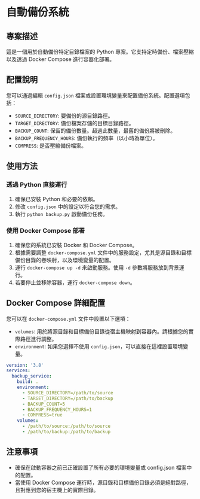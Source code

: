 # 自動備份系統

## 專案描述
這是一個用於自動備份特定目錄檔案的 Python 專案。它支持定時備份、檔案壓縮以及透過 Docker Compose 進行容器化部署。

## 配置說明
您可以通過編輯 `config.json` 檔案或設置環境變量來配置備份系統。配置選項包括：

- `SOURCE_DIRECTORY`: 要備份的源目錄路徑。
- `TARGET_DIRECTORY`: 備份檔案存儲的目標目錄路徑。
- `BACKUP_COUNT`: 保留的備份數量。超過此數量，最舊的備份將被刪除。
- `BACKUP_FREQUENCY_HOURS`: 備份執行的頻率（以小時為單位）。
- `COMPRESS`: 是否壓縮備份檔案。

## 使用方法

### 透過 Python 直接運行

1. 確保已安裝 Python 和必要的依賴。
2. 修改 `config.json` 中的設定以符合您的需求。
3. 執行 `python backup.py` 啟動備份任務。

### 使用 Docker Compose 部署

1. 確保您的系統已安裝 Docker 和 Docker Compose。
2. 根據需要調整 `docker-compose.yml` 文件中的服務設定，尤其是源目錄和目標備份目錄的卷映射，以及環境變量的配置。
3. 運行 `docker-compose up -d` 來啟動服務。使用 `-d` 參數將服務放到背景運行。
4. 若要停止並移除容器，運行 `docker-compose down`。

## Docker Compose 詳細配置

您可以在 `docker-compose.yml` 文件中設置以下選項：

- `volumes`: 用於將源目錄和目標備份目錄從宿主機映射到容器內。請根據您的實際路徑進行調整。
- `environment`: 如果您選擇不使用 `config.json`，可以直接在這裡設置環境變量。

```yaml
version: '3.8'
services:
  backup_service:
    build: .
    environment:
      - SOURCE_DIRECTORY=/path/to/source
      - TARGET_DIRECTORY=/path/to/backup
      - BACKUP_COUNT=5
      - BACKUP_FREQUENCY_HOURS=1
      - COMPRESS=true
    volumes:
      - /path/to/source:/path/to/source
      - /path/to/backup:/path/to/backup

```
## 注意事項

- 確保在啟動容器之前已正確設置了所有必要的環境變量或 config.json 檔案中的配置。
- 當使用 Docker Compose 運行時，源目錄和目標備份目錄必須是絕對路徑，且對應到您的宿主機上的實際目錄。